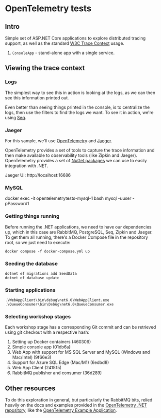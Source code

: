 # OpenTelemetry tests
## Intro
Simple set of ASP.NET Core applications to explore distributed tracing support, as well as the standard [W3C Trace Context](https://www.w3.org/TR/trace-context/) usage.

1. `ConsoleApp` - stand-alone app with a single service.

## Viewing the trace context

### Logs

The simplest way to see this in action is looking at the logs, as we can then see this information printed out.

Even better than seeing things printed in the console, is to centralize the logs, then use the filters to find the logs we want. To see it in action, we're using [Seq](https://datalust.co/seq).

### Jaeger

For this sample, we'll use [OpenTelemetry](https://opentelemetry.io/) and [Jaeger](https://www.jaegertracing.io/).

OpenTelemetry provides a set of tools to capture the trace information and then make available to observability tools (like Zipkin and Jaeger). OpenTelemetry provides a set of [NuGet packages](https://github.com/open-telemetry/opentelemetry-dotnet) we can use to easily integration with .NET.

Jaeger UI: http://localhost:16686

### MySQL

docker exec -it opentelemetrytests-mysql-1 bash
mysql -uuser -pPassword1

### Getting things running

Before running the .NET applications, we need to have our dependencies up, which in this case are RabbitMQ, PostgreSQL, Seq, Zipkin and Jaeger. To get them all running, there's a Docker Compose file in the repository root, so we just need to execute:

```
docker compose -f docker-compose.yml up
```

### Seeding the database
```
dotnet ef migrations add SeedData
dotnet ef database update
```

### Starting applications

```
.\WebAppClient\bin\debug\net6.0\WebAppClient.exe
.\QueueConsumer\bin\Debug\net6.0\QueueConsumer.exe
```

### Selecting workshop stages

Each workshop stage has a corresponding Git commit and can be retrieved using git checkout with a respective hash:

1. Setting up Docker containers (460306)
2. Simple console app (01db6a)
3. Web App with support for MS SQL Server and MySQL (Windows and Mac/Intel) (9f66e3)
4. Support for Azure SQL Edge (Mac/M1) (6edbd8)
5. Web App Client (241515)
6. RabbitMQ publisher and consumer (36d289)

## Other resources

To do this exploration in general, but particularly the RabbitMQ bits, relied heavily on the docs and examples provided in the [OpenTelemetry .NET repository](https://github.com/open-telemetry/opentelemetry-dotnet), like the [OpenTelemetry Example Application](https://github.com/open-telemetry/opentelemetry-dotnet/tree/core-1.1.0/examples/MicroserviceExample).

